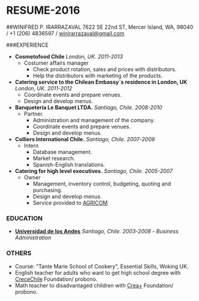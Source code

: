 # RESUME-2016

##WINIFRED P. IRARRAZAVAL
7622 SE 22nd ST, Mercer Island, WA, 98040 / +1 (206) 4836597 / winirarrazaval@gmail.com

###EXPERIENCE
  * **Cosmetofood Chile** *London, UK.  2011-2013*
    * Costumer affairs manager
      - Check product rotation, sales and prices with distributors.
      - Help the distributors with marketing of the products.
  * **Catering service to the Chilean Embassy`s residence in London, UK** *London, UK.  2011-2012*
      - Coordinate events and prepare venues.
      - Design and develop menus.
  * **Banquetería Le Banquet LTDA.**   *Santiago, Chile.  2008-2010*
    * Partner. 
      - Administration and management of the company.
      - Coordinate events and prepare venues.
      - Design and develop menus.
  * **Colliers International Chile.** *Santiago, Chile. 2007-2008*
    * Intern
      - Database management.
      - Market research.
      - Spanish-English translations.
  * **Catering for high level executives.** *Santiago, Chile. 2005-2007*
    * Owner
      - Management, inventory control, budgeting, quoting and purchasing.
      - Design and develop menus.
      - Service provided to [AGRICOM](http://agricom.cl)

### EDUCATION
  * [**Universidad de los Andes**](http://www.uandes.cl) *Santiago, Chile.  2003-2008*
         - *Business Administration*

### OTHERS
  * Course: "Tante Marie School of Cookery", Essential Skills, Woking UK.
  * English teacher for adults who want to get high school degree with [CreceChile](www.crecechile.cl) Foundation/ probono.
  * Math teacher to disadvantaged children with [Crea+](www.creamas.org) Foundation/ probono. 
